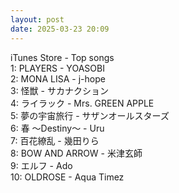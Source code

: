 ```yaml
---
layout: post
date: 2025-03-23 20:09
---
```


iTunes Store - Top songs<br />
1: PLAYERS - YOASOBI<br />
2: MONA LISA - j-hope<br />
3: 怪獣 - サカナクション<br />
4: ライラック - Mrs. GREEN APPLE<br />
5: 夢の宇宙旅行 - サザンオールスターズ<br />
6: 春 ～Destiny～ - Uru<br />
7: 百花繚乱 - 幾田りら<br />
8: BOW AND ARROW - 米津玄師<br />
9: エルフ - Ado<br />
10: OLDROSE - Aqua Timez<br />
